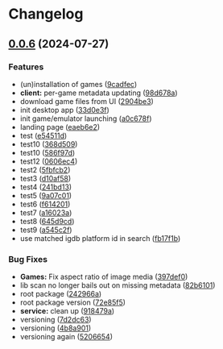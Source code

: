 # Changelog

## [0.0.6](https://github.com/JMBeresford/retrom/compare/root-v0.0.5...root-v0.0.6) (2024-07-27)


### Features

* (un)installation of games ([9cadfec](https://github.com/JMBeresford/retrom/commit/9cadfecfda1d37772f421ede34d9635dea1f69a0))
* **client:** per-game metadata updating ([98d678a](https://github.com/JMBeresford/retrom/commit/98d678a7b92c42813734b7f921f7ebaba05ddd38))
* download game files from UI ([2904be3](https://github.com/JMBeresford/retrom/commit/2904be333986fc852f2221f33bd6595093dc565b))
* init desktop app ([33d0e3f](https://github.com/JMBeresford/retrom/commit/33d0e3f0f84e21acb1acceaccd86793b5fcd3d7e))
* init game/emulator launching ([a0c678f](https://github.com/JMBeresford/retrom/commit/a0c678fce30c7d85fbaea0a4d20441625abc9413))
* landing page ([eaeb6e2](https://github.com/JMBeresford/retrom/commit/eaeb6e2f44dd8696c88b9bd9c0b3702b4c7230cc))
* test ([e54511d](https://github.com/JMBeresford/retrom/commit/e54511d9b8985e57bc9549e4cd5a6d4a96a56e7f))
* test10 ([368d509](https://github.com/JMBeresford/retrom/commit/368d509141444938dc065062fb2f7f509f58d417))
* test10 ([586f97d](https://github.com/JMBeresford/retrom/commit/586f97dda8336046d431ce985872404535612383))
* test12 ([0606ec4](https://github.com/JMBeresford/retrom/commit/0606ec43680d8a351140e681cd88a867cfd0733c))
* test2 ([5fbfcb2](https://github.com/JMBeresford/retrom/commit/5fbfcb2fde87f7c35dc6be8520c5304a14787aaf))
* test3 ([d10af58](https://github.com/JMBeresford/retrom/commit/d10af58d49694b1fde3d0eb37762b93ef04f9614))
* test4 ([241bd13](https://github.com/JMBeresford/retrom/commit/241bd1316909b59d265f93d6d5321c345964a839))
* test5 ([9a07c01](https://github.com/JMBeresford/retrom/commit/9a07c01b2787a99ce78ac9788cf4ec7d4c5f1291))
* test6 ([f614201](https://github.com/JMBeresford/retrom/commit/f61420174fc7744840cbcaa0193edaafbe1992e9))
* test7 ([a16023a](https://github.com/JMBeresford/retrom/commit/a16023a0edbccbc5d8fce7e92f423e051eaa4077))
* test8 ([645d9cd](https://github.com/JMBeresford/retrom/commit/645d9cd0195760425d4d61fcd8d6ebd6a125a92c))
* test9 ([a545c2f](https://github.com/JMBeresford/retrom/commit/a545c2fb1da97f884af64db53650dbec174df5dd))
* use matched igdb platform id in search ([fb17f1b](https://github.com/JMBeresford/retrom/commit/fb17f1b7292ca8c521a9af696fc2a5a320fe0703))


### Bug Fixes

* **Games:** Fix aspect ratio of image media ([397def0](https://github.com/JMBeresford/retrom/commit/397def0d1b5bcb27b7bec9e9f830257d33f9bd4b))
* lib scan no longer bails out on missing metadata ([82b6101](https://github.com/JMBeresford/retrom/commit/82b6101b3f8c29e37efaa13926a6e9f1e46f19a1))
* root package ([242966a](https://github.com/JMBeresford/retrom/commit/242966adedea7f6da747acc5ca42a890a4620c00))
* root package version ([72e85f5](https://github.com/JMBeresford/retrom/commit/72e85f5d6832bff24c7632b5a45b6593a53e32ec))
* **service:** clean up ([918479a](https://github.com/JMBeresford/retrom/commit/918479a3b0407dbdc47a1dbed824d8d6a16adb0e))
* versioning ([7d2dc63](https://github.com/JMBeresford/retrom/commit/7d2dc63065f4e223d35ef2216b1a30c7d0f69e6f))
* versioning ([4b8a901](https://github.com/JMBeresford/retrom/commit/4b8a901f78801b4d130c356ec69002011be643ff))
* versioning again ([5206654](https://github.com/JMBeresford/retrom/commit/5206654fb381c28f5950faa95f4a415dac3428e7))
